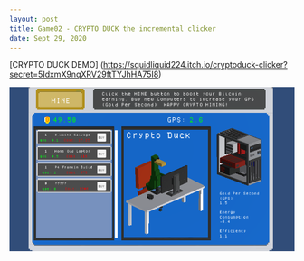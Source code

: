 ```yaml
---
layout: post
title: Game02 - CRYPTO DUCK the incremental clicker
date: Sept 29, 2020
--- 
```


[CRYPTO DUCK DEMO] (https://squidliquid224.itch.io/cryptoduck-clicker?secret=5IdxmX9nqXRV29ftTYJhHA75I8)

<img src="../images/cryptoduck.png" alt="CRYPTO DUCK">